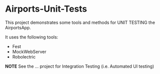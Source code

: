 Airports-Unit-Tests
=====================

This project demonstrates some tools and methods for UNIT TESTING the AirportsApp.  

It uses the following tools:

- Fest
- MockWebServer
- Robolectric


**NOTE**
See the ... project for Integration Testing (i.e. Automated UI testing)
